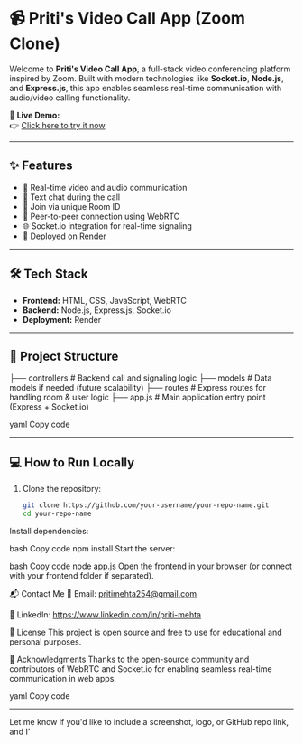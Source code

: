 # 📹 Priti's Video Call App (Zoom Clone)

Welcome to **Priti's Video Call App**, a full-stack video conferencing platform inspired by Zoom. Built with modern technologies like **Socket.io**, **Node.js**, and **Express.js**, this app enables seamless real-time communication with audio/video calling functionality.

🚀 **Live Demo:**  
👉 [Click here to try it now](https://priti-svideo-call-appfrontend.onrender.com)

---

## ✨ Features

- 🔗 Real-time video and audio communication
- 💬 Text chat during the call
- 👥 Join via unique Room ID
- 📶 Peer-to-peer connection using WebRTC
- 🌐 Socket.io integration for real-time signaling
- 📡 Deployed on [Render](https://render.com/)

---

## 🛠 Tech Stack

- **Frontend:** HTML, CSS, JavaScript, WebRTC
- **Backend:** Node.js, Express.js, Socket.io
- **Deployment:** Render

---

## 📁 Project Structure

├── controllers # Backend call and signaling logic
├── models # Data models if needed (future scalability)
├── routes # Express routes for handling room & user logic
├── app.js # Main application entry point (Express + Socket.io)

yaml
Copy code

---

## 💻 How to Run Locally

1. Clone the repository:
   ```bash
   git clone https://github.com/your-username/your-repo-name.git
   cd your-repo-name
Install dependencies:

bash
Copy code
npm install
Start the server:

bash
Copy code
node app.js
Open the frontend in your browser (or connect with your frontend folder if separated).

📬 Contact Me
📧 Email: pritimehta254@gmail.com

💼 LinkedIn: https://www.linkedin.com/in/priti-mehta

📄 License
This project is open source and free to use for educational and personal purposes.

🙏 Acknowledgments
Thanks to the open-source community and contributors of WebRTC and Socket.io for enabling seamless real-time communication in web apps.

yaml
Copy code

---

Let me know if you'd like to include a screenshot, logo, or GitHub repo link, and I’
